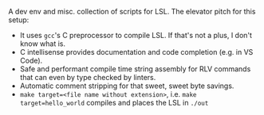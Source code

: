 A dev env and misc. collection of scripts for LSL. The elevator pitch for this setup:

- It uses `gcc`'s C preprocessor to compile LSL. If that's not a plus, I don't know what is.
- C intellisense provides documentation and code completion (e.g. in VS Code).
- Safe and performant compile time string assembly for RLV commands that can even by type checked by linters.
- Automatic comment stripping for that sweet, sweet byte savings.
- `make target=<file name without extension>`, i.e. `make target=hello_world` compiles and places the LSL in `./out`